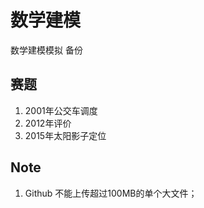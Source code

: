 # 数学建模

数学建模模拟 备份

## 赛题
1. 2001年公交车调度
2. 2012年评价
3. 2015年太阳影子定位

## Note
1. Github 不能上传超过100MB的单个大文件；
